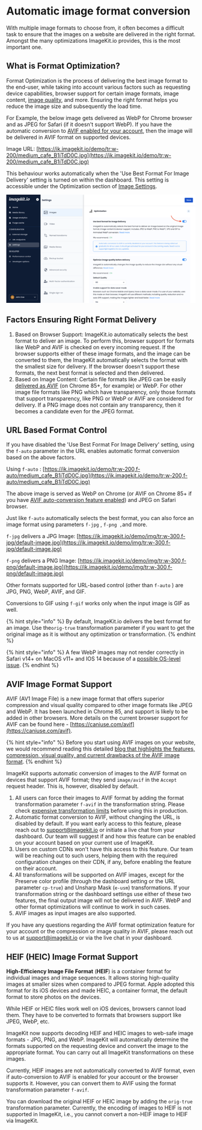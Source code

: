 # Automatic image format conversion

With multiple image formats to choose from, it often becomes a difficult task to ensure that the images on a website are delivered in the right format. Amongst the many optimizations ImageKit.io provides, this is the most important one.

## What is Format Optimization?

Format Optimization is the process of delivering the best image format to the end-user, while taking into account various factors such as requesting device capabilities, browser support for certain image formats, image content, [image quality](quality-optimization.md), and more. Ensuring the right format helps you reduce the image size and subsequently the load time.

For Example, the below image gets delivered as WebP for Chrome browser and as JPEG for Safari (if it doesn't support WebP). If you have the automatic conversion to [AVIF enabled for your account](automatic-image-format-conversion.md#avif-image-format-support), then the image will be delivered in AVIF format on supported devices.

Image URL: [https://ik.imagekit.io/demo/tr:w-200/medium_cafe_B1iTdD0C.jpg](https://ik.imagekit.io/demo/tr:w-200/medium_cafe_B1iTdD0C.jpg)

This behaviour works automatically when the 'Use Best Format For Image Delivery' setting is turned on within the dashboard. This setting is accessible under the Optimization section of [Image Settings](https://imagekit.io/dashboard?redirectTo=settings#settings).

![](../../.gitbook/assets/best-image-format-settings.png)

## Factors Ensuring Right Format Delivery

1. Based on Browser Support: ImageKit.io automatically selects the best format to deliver an image. To perform this, browser support for formats like WebP and AVIF is checked on every incoming request. If the browser supports either of these image formats, and the image can be converted to them, the ImageKit automatically selects the format with the smallest size for delivery. If the browser doesn't support these formats, the next best format is selected and then delivered.
2. Based on Image Content: Certain file formats like JPEG can be easily [delivered as AVIF](automatic-image-format-conversion.md#avif-image-format-support) (on Chrome 85+, for example) or WebP. For other image file formats like PNG which have transparency, only those formats that support transparency, like PNG or WebP or AVIF are considered for delivery. If a PNG image does not contain any transparency, then it becomes a candidate even for the JPEG format.

## URL Based Format Control

If you have disabled the 'Use Best Format For Image Delivery' setting, using the `f-auto` parameter in the URL enables automatic format conversion based on the above factors.

Using `f-auto` : [https://ik.imagekit.io/demo/tr:w-200,f-auto/medium_cafe_B1iTdD0C.jpg](https://ik.imagekit.io/demo/tr:w-200,f-auto/medium_cafe_B1iTdD0C.jpg)

The above image is served as WebP on Chrome (or AVIF on Chrome 85+ if you have [AVIF auto-conversion feature enabled](automatic-image-format-conversion.md#avif-image-format-support)) and JPEG on Safari browser.

Just like `f-auto` automatically selects the best format, you can also force an image format using parameters `f-jpg` , `f-png ,`and more.

`f-jpg` delivers a JPG Image: [https://ik.imagekit.io/demo/img/tr:w-300,f-jpg/default-image.jpg](https://ik.imagekit.io/demo/img/tr:w-300,f-jpg/default-image.jpg)

`f-png` delivers a PNG Image: [https://ik.imagekit.io/demo/img/tr:w-300,f-png/default-image.jpg](https://ik.imagekit.io/demo/img/tr:w-300,f-png/default-image.jpg)

Other formats supported for URL-based control (other than `f-auto` ) are JPG, PNG, WebP, AVIF, and GIF.

Conversions to GIF using `f-gif` works only when the input image is GIF as well.

{% hint style="info" %}
By default, ImageKit.io delivers the best format for an image. Use the`orig-true` transformation parameter if you want to get the original image as it is without any optimization or transformation.
{% endhint %}

{% hint style="info" %}
A few WebP images may not render correctly in Safari v14+ on MacOS v11+ and IOS 14 because of a [possible OS-level issue](https://bugs.webkit.org/show_bug.cgi?id=219977).
{% endhint %}

## AVIF Image Format Support

AVIF (AV1 Image File) is a new image format that offers superior compression and visual quality compared to other image formats like JPEG and WebP. It has been launched in Chrome 85, and support is likely to be added in other browsers. More details on the current browser support for AVIF can be found here - [https://caniuse.com/avif](https://caniuse.com/avif).

{% hint style="info" %}
Before you start using AVIF images on your website, we would recommend reading this detailed [blog that highlights the features, compression, visual quality, and current drawbacks of the AVIF image format](https://imagekit.io/blog/automatic-avif-image-optimization-imagekit/).
{% endhint %}

ImageKit supports automatic conversion of images to the AVIF format on devices that support AVIF format; they send `image/avif` in the `Accept` request header. This is, however, disabled by default.

1. All users can force their images to AVIF format by adding the format transformation parameter `f-avif` in the transformation string. Please check [expensive transformation limits](/limits-and-troubleshooting/limits.md#expensive-transformation-limits) before using this in production.
2. Automatic format conversion to AVIF, without changing the URL, is disabled by default. If you want early access to this feature, please reach out to support@imagekit.io or initiate a live chat from your dashboard. Our team will suggest if and how this feature can be enabled on your account based on your current use of ImageKit.
3. Users on custom CDNs won't have this access to this feature. Our team will be reaching out to such users, helping them with the required configuration changes on their CDN, if any, before enabling the feature on their account.
4. All transformations will be supported on AVIF images, except for the Preserve color profile (through the dashboard setting or the URL parameter `cp-true`) and Unsharp Mask (`e-usm`) transformations. If your transformation string or the dashboard settings use either of these two features, the final output image will not be delivered in AVIF. WebP and other format optimizations will continue to work in such cases.
5. AVIF images as input images are also supported.

If you have any questions regarding the AVIF format optimization feature for your account or the compression or image quality in AVIF, please reach out to us at support@imagekit.io or via the live chat in your dashboard.

## HEIF (HEIC) Image Format Support

**High-Efficiency Image File Format** (**HEIF**) is a container format for individual images and image sequences. It allows storing high-quality images at smaller sizes when compared to JPEG format. Apple adopted this format for its iOS devices and made HEIC, a container format, the default format to store photos on the devices.

While HEIF or HEIC files work well on iOS devices, browsers cannot load them. They have to be converted to formats that browsers support like JPEG, WebP, etc.

ImageKit now supports decoding HEIF and HEIC images to web-safe image formats - JPG, PNG, and WebP. ImageKit will automatically determine the formats supported on the requesting device and convert the image to the appropriate format. You can carry out all ImageKit transformations on these images.

Currently, HEIF images are not automatically converted to AVIF format, even if auto-conversion to AVIF is enabled for your account or the browser supports it. However, you can convert them to AVIF using the format transformation parameter `f-avif`.

You can download the original HEIF or HEIC image by adding the `orig-true` transformation parameter. Currently, the encoding of images to HEIF is not supported in ImageKit, i.e., you cannot convert a non-HEIF image to HEIF via ImageKit.

